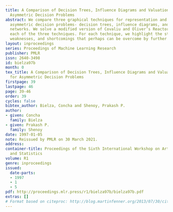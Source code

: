 ```yaml
---
title: A Comparison of Decision Trees, Influence Diagrams and Valuation Networks for
  Asymmetric Decision Problems
abstract: We compare three graphical techniques for representation and solution of
  asymmetric decision problems- decision trees, influence diagrams, and valuation
  networks. We solve a modified version of Covaliu and Oliver’s Reactor problem using
  each of the three techniques. For each technique, we highlight the strengths, intrinsic
  weaknesses, and shortcomings that perhaps can be overcome by further research.
layout: inproceedings
series: Proceedings of Machine Learning Research
publisher: PMLR
issn: 2640-3498
id: bielza97b
month: 0
tex_title: A Comparison of Decision Trees, Influence Diagrams and Valuation Networks
  for Asymmetric Decision Problems
firstpage: 39
lastpage: 46
page: 39-46
order: 39
cycles: false
bibtex_author: Bielza, Concha and Shenoy, Prakash P.
author:
- given: Concha
  family: Bielza
- given: Prakash P.
  family: Shenoy
date: 1997-01-05
note: Reissued by PMLR on 30 March 2021.
address:
container-title: Proceedings of the Sixth International Workshop on Artificial Intelligence
  and Statistics
volume: R1
genre: inproceedings
issued:
  date-parts:
  - 1997
  - 1
  - 5
pdf: http://proceedings.mlr.press/r1/bielza97b/bielza97b.pdf
extras: []
# Format based on citeproc: http://blog.martinfenner.org/2013/07/30/citeproc-yaml-for-bibliographies/
---
```

